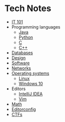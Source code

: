 # Tech Notes

- [IT 101](notes/it101/README.md)
- Programming languages
    - [Java](notes/java/README.md)
    - [Python](notes/python/README.md)
    - [C](notes/c/README.md)
    - [C++](notes/cpp/README.md)
- [Databases](notes/databases/README.md)
- [Design](notes/design/README.md)
- [Software](notes/software/README.md)
- [Networks](notes/networks/README.md)
- [Operating systems](notes/operating-systems/README.md)
    - [Linux](notes/operating-systems/linux/README.md)
    - [Windows 10](notes/operating-systems/win10/README.md)
- Editors
    - [IntelliJ IDEA](notes/editors/intellij-idea.md)
    - [Vim](notes/editors/vim/README.md)
- [Math](notes/math.md)
- [Editorconfig](notes/editorconfig.md)
- [CTFs](notes/ctf/README.md)
